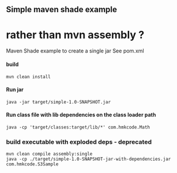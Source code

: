 
## Simple maven shade example
# rather than mvn assembly ? 

Maven Shade example to create a single jar
See pom.xml


#### build
```
mvn clean install
```


#### Run jar
```
java -jar target/simple-1.0-SNAPSHOT.jar
```


#### Run class file with lib dependencies on the class loader path
```
java -cp 'target/classes:target/lib/*' com.hmkcode.Math
```


### build executable with exploded deps - deprecated
```
mvn clean compile assembly:single
java -cp ./target/simple-1.0-SNAPSHOT-jar-with-dependencies.jar com.hmkcode.S3Sample
```


